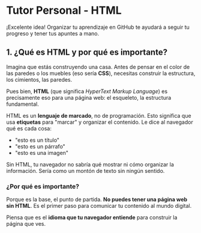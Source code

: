# Tutor Personal - HTML

¡Excelente idea! Organizar tu aprendizaje en GitHub te ayudará a seguir tu progreso y tener tus apuntes a mano.

## 1. ¿Qué es HTML y por qué es importante?

Imagina que estás construyendo una casa. Antes de pensar en el color de las paredes o los muebles (eso sería **CSS**), necesitas construir la estructura, los cimientos, las paredes. 

Pues bien, **HTML** (que significa *HyperText Markup Language*) es precisamente eso para una página web: el esqueleto, la estructura fundamental.

HTML es un **lenguaje de marcado**, no de programación. Esto significa que usa **etiquetas** para "marcar" y organizar el contenido. Le dice al navegador qué es cada cosa:

- "esto es un título"
- "esto es un párrafo"
- "esto es una imagen"

Sin HTML, tu navegador no sabría qué mostrar ni cómo organizar la información. Sería como un montón de texto sin ningún sentido.

### ¿Por qué es importante?

Porque es la base, el punto de partida. **No puedes tener una página web sin HTML**. Es el primer paso para comunicar tu contenido al mundo digital.

Piensa que es el **idioma que tu navegador entiende** para construir la página que ves.
